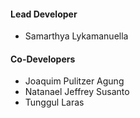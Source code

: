 
#### Lead Developer

- Samarthya Lykamanuella

#### Co-Developers

- Joaquim Pulitzer Agung
- Natanael Jeffrey Susanto
- Tunggul Laras
